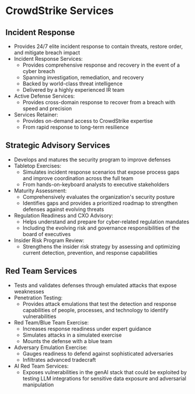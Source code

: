 # CrowdStrike Services

## Incident Response

* Provides 24/7 elite incident response to contain threats, restore order, and mitigate breach impact
* Incident Response Services:
	+ Provides comprehensive response and recovery in the event of a cyber breach
	+ Spanning investigation, remediation, and recovery
	+ Backed by world-class threat intelligence
	+ Delivered by a highly experienced IR team
* Active Defense Services:
	+ Provides cross-domain response to recover from a breach with speed and precision
* Services Retainer:
	+ Provides on-demand access to CrowdStrike expertise
	+ From rapid response to long-term resilience

## Strategic Advisory Services

* Develops and matures the security program to improve defenses
* Tabletop Exercises:
	+ Simulates incident response scenarios that expose process gaps and improve coordination across the full team
	+ From hands-on-keyboard analysts to executive stakeholders
* Maturity Assessment:
	+ Comprehensively evaluates the organization's security posture
	+ Identifies gaps and provides a prioritized roadmap to strengthen defenses against evolving threats
* Regulation Readiness and CXO Advisory:
	+ Helps understand and prepare for cyber-related regulation mandates
	+ Including the evolving risk and governance responsibilities of the board of executives
* Insider Risk Program Review:
	+ Strengthens the insider risk strategy by assessing and optimizing current detection, prevention, and response capabilities

## Red Team Services

* Tests and validates defenses through emulated attacks that expose weaknesses
* Penetration Testing:
	+ Provides attack emulations that test the detection and response capabilities of people, processes, and technology to identify vulnerabilities
* Red Team/Blue Team Exercise:
	+ Increases response readiness under expert guidance
	+ Simulates attacks in a simulated exercise
	+ Mounts the defense with a blue team
* Adversary Emulation Exercise:
	+ Gauges readiness to defend against sophisticated adversaries
	+ Infiltrates advanced tradecraft
* AI Red Team Services:
	+ Exposes vulnerabilities in the genAI stack that could be exploited by testing LLM integrations for sensitive data exposure and adversarial manipulation